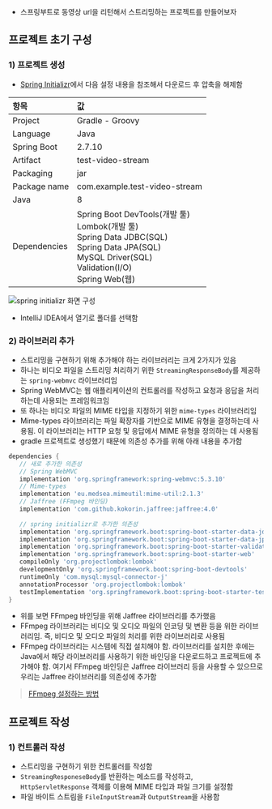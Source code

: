 - 스프링부트로 동영상 url을 리턴해서 스트리밍하는 프로젝트를 만들어보자

## 프로젝트 초기 구성
### 1) 프로젝트 생성
- [Spring Initializr](./Spring_initializr_사용방법.md)에서 다음 설정 내용을 참조해서 다운로드 후 압축을 해제함

| **항목** | **값** |
| :--- | :--- |
| Project | Gradle - Groovy |
| Language | Java |
| Spring Boot | 2.7.10 |
| Artifact | test-video-stream |
| Packaging | jar |
| Package name | com.example.test-video-stream |
| Java | 8 |
| Dependencies | Spring Boot DevTools(개발 툴)<br>Lombok(개발 툴)<br>Spring Data JDBC(SQL)<br>Spring Data JPA(SQL)<br>MySQL Driver(SQL)<br>Validation(I/O)<br>Spring Web(웹) |

<img src="https://user-images.githubusercontent.com/77138259/232353218-e3227792-1e19-46ae-a499-c3286590473b.png" alt="spring initializr 화면 구성" />

- IntelliJ IDEA에서 열기로 폴더를 선택함

### 2) 라이브러리 추가
- 스트리밍을 구현하기 위해 추가해야 하는 라이브러리는 크게 2가지가 있음
- 하나는 비디오 파일을 스트리밍 처리하기 위한 `StreamingResponseBody`를 제공하는 `spring-webmvc` 라이브러리임
- Spring WebMVC는 웹 애플리케이션의 컨트롤러를 작성하고 요청과 응답을 처리하는데 사용되는 프레임워크임
- 또 하나는 비디오 파일의 MIME 타입을 지정하기 위한 `mime-types` 라이브러리임
- Mime-types 라이브러리는 파일 확장자를 기반으로 MIME 유형을 결정하는데 사용됨. 이 라이브러리는 HTTP 요청 및 응답에서 MIME 유형을 정의하는 데 사용됨
- gradle 프로젝트로 생성했기 때문에 의존성 추가를 위해 아래 내용을 추가함
```gradle
dependencies {  
   // 새로 추가한 의존성
   // Spring WebMVC
   implementation 'org.springframework:spring-webmvc:5.3.10'
   // Mime-types
   implementation 'eu.medsea.mimeutil:mime-util:2.1.3'
   // Jaffree (FFmpeg 바인딩)
   implementation 'com.github.kokorin.jaffree:jaffree:4.0'
   
   // spring initializr로 추가한 의존성
   implementation 'org.springframework.boot:spring-boot-starter-data-jdbc'  
   implementation 'org.springframework.boot:spring-boot-starter-data-jpa'  
   implementation 'org.springframework.boot:spring-boot-starter-validation'  
   implementation 'org.springframework.boot:spring-boot-starter-web'  
   compileOnly 'org.projectlombok:lombok'  
   developmentOnly 'org.springframework.boot:spring-boot-devtools'  
   runtimeOnly 'com.mysql:mysql-connector-j'  
   annotationProcessor 'org.projectlombok:lombok'  
   testImplementation 'org.springframework.boot:spring-boot-starter-test'  
}
```

- 위를 보면 FFmpeg 바인딩을 위해 Jaffree 라이브러리를 추가했음
- FFmpeg 라이브러리는 비디오 및 오디오 파일의 인코딩 및 변환 등을 위한 라이브러리임. 즉, 비디오 및 오디오 파일의 처리를 위한 라이브러리로 사용됨
- FFmpeg 라이브러리는 시스템에 직접 설치해야 함. 라이브러리를 설치한 후에는 Java에서 해당 라이브러리를 사용하기 위한 바인딩을 다운로드하고 프로젝트에 추가해야 함. 여기서 FFmpeg 바인딩은 Jaffree 라이브러리 등을 사용할 수 있으므로 우리는 Jaffree 라이브러리를 의존성에 추가함

> [FFmpeg 설정하는 방법](./FFmpeg.md)

## 프로젝트 작성
### 1) 컨트롤러 작성
- 스트리밍을 구현하기 위한 컨트롤러를 작성함
- `StreamingResponeseBody`를 반환하는 메소드를 작성하고, `HttpServletResponse` 객체를 이용해 MIME 타입과 파일 크기를 설정함
- 파일 바이트 스트림을 `FileInputStream`과 `OutputStream`을 사용함